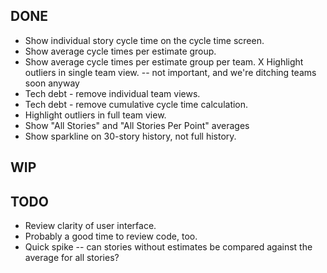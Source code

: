 DONE
----
* Show individual story cycle time on the cycle time screen.
* Show average cycle times per estimate group.
* Show average cycle times per estimate group per team.
X Highlight outliers in single team view. -- not important, and we're ditching teams soon anyway
* Tech debt - remove individual team views.
* Tech debt - remove cumulative cycle time calculation.
* Highlight outliers in full team view.
* Show "All Stories" and "All Stories Per Point" averages
* Show sparkline on 30-story history, not full history.

WIP
---

TODO
----
* Review clarity of user interface.
* Probably a good time to review code, too.
* Quick spike -- can stories without estimates be compared against the average for all stories?